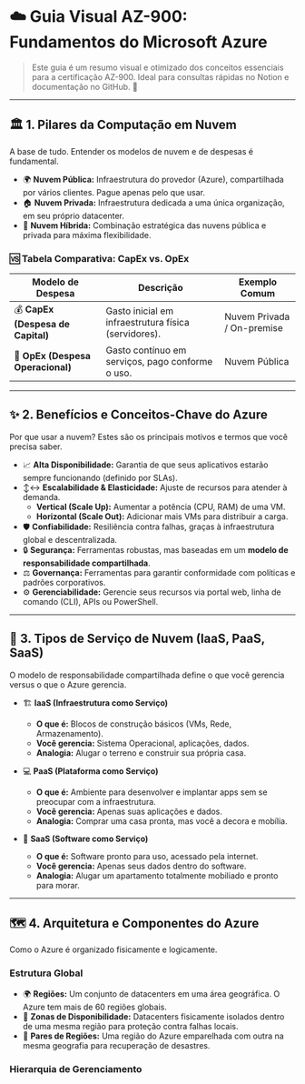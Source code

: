 # ☁️ Guia Visual AZ-900: Fundamentos do Microsoft Azure

> Este guia é um resumo visual e otimizado dos conceitos essenciais para a certificação AZ-900. Ideal para consultas rápidas no Notion e documentação no GitHub. 🚀

---

## 🏛️ 1. Pilares da Computação em Nuvem

A base de tudo. Entender os modelos de nuvem e de despesas é fundamental.

* 🌍 **Nuvem Pública:** Infraestrutura do provedor (Azure), compartilhada por vários clientes. Pague apenas pelo que usar.
* 🏠 **Nuvem Privada:** Infraestrutura dedicada a uma única organização, em seu próprio datacenter.
* 🤝 **Nuvem Híbrida:** Combinação estratégica das nuvens pública e privada para máxima flexibilidade.

### 🆚 Tabela Comparativa: CapEx vs. OpEx

| Modelo de Despesa               | Descrição                                         | Exemplo Comum        |
| ------------------------------- | ------------------------------------------------- | -------------------- |
| 💰 **CapEx (Despesa de Capital)** | Gasto inicial em infraestrutura física (servidores). | Nuvem Privada / On-premise |
| 💸 **OpEx (Despesa Operacional)** | Gasto contínuo em serviços, pago conforme o uso.  | Nuvem Pública        |

---

## ✨ 2. Benefícios e Conceitos-Chave do Azure

Por que usar a nuvem? Estes são os principais motivos e termos que você precisa saber.

* 📈 **Alta Disponibilidade:** Garantia de que seus aplicativos estarão sempre funcionando (definido por SLAs).
* ↕️↔️ **Escalabilidade & Elasticidade:** Ajuste de recursos para atender à demanda.
    * **Vertical (Scale Up):** Aumentar a potência (CPU, RAM) de uma VM.
    * **Horizontal (Scale Out):** Adicionar mais VMs para distribuir a carga.
* 🛡️ **Confiabilidade:** Resiliência contra falhas, graças à infraestrutura global e descentralizada.
* 🔒 **Segurança:** Ferramentas robustas, mas baseadas em um **modelo de responsabilidade compartilhada**.
* ⚖️ **Governança:** Ferramentas para garantir conformidade com políticas e padrões corporativos.
* ⚙️ **Gerenciabilidade:** Gerencie seus recursos via portal web, linha de comando (CLI), APIs ou PowerShell.

---

## 🔧 3. Tipos de Serviço de Nuvem (IaaS, PaaS, SaaS)

O modelo de responsabilidade compartilhada define o que você gerencia versus o que o Azure gerencia.

* 🏗️ **IaaS (Infraestrutura como Serviço)**
    * **O que é:** Blocos de construção básicos (VMs, Rede, Armazenamento).
    * **Você gerencia:** Sistema Operacional, aplicações, dados.
    * **Analogia:** Alugar o terreno e construir sua própria casa.

* 💻 **PaaS (Plataforma como Serviço)**
    * **O que é:** Ambiente para desenvolver e implantar apps sem se preocupar com a infraestrutura.
    * **Você gerencia:** Apenas suas aplicações e dados.
    * **Analogia:** Comprar uma casa pronta, mas você a decora e mobília.

* 📧 **SaaS (Software como Serviço)**
    * **O que é:** Software pronto para uso, acessado pela internet.
    * **Você gerencia:** Apenas seus dados dentro do software.
    * **Analogia:** Alugar um apartamento totalmente mobiliado e pronto para morar.

---

## 🗺️ 4. Arquitetura e Componentes do Azure

Como o Azure é organizado fisicamente e logicamente.

### Estrutura Global

* 🌍 **Regiões:** Um conjunto de datacenters em uma área geográfica. O Azure tem mais de 60 regiões globais.
* 🏢 **Zonas de Disponibilidade:** Datacenters fisicamente isolados dentro de uma mesma região para proteção contra falhas locais.
* 🔗 **Pares de Regiões:** Uma região do Azure emparelhada com outra na mesma geografia para recuperação de desastres.

### Hierarquia de Gerenciamento
